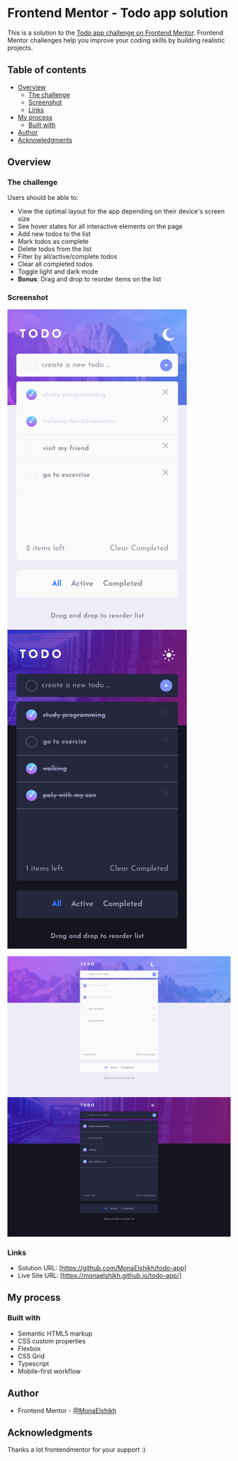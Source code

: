 # Frontend Mentor - Todo app solution

This is a solution to the [Todo app challenge on Frontend Mentor](https://www.frontendmentor.io/challenges/todo-app-Su1_KokOW). Frontend Mentor challenges help you improve your coding skills by building realistic projects.

## Table of contents

- [Overview](#overview)
  - [The challenge](#the-challenge)
  - [Screenshot](#screenshot)
  - [Links](#links)
- [My process](#my-process)
  - [Built with](#built-with)
- [Author](#author)
- [Acknowledgments](#acknowledgments)

## Overview

### The challenge

Users should be able to:

- View the optimal layout for the app depending on their device's screen size
- See hover states for all interactive elements on the page
- Add new todos to the list
- Mark todos as complete
- Delete todos from the list
- Filter by all/active/complete todos
- Clear all completed todos
- Toggle light and dark mode
- **Bonus**: Drag and drop to reorder items on the list

### Screenshot

![](./screenshots/mobile.png)
![](./screenshots/mobile-dark.png)

![](./screenshots/desktop.png)
![](./screenshots/desktop-dark.png)


### Links

- Solution URL: [https://github.com/MonaElshikh/todo-app]
- Live Site URL: [https://monaelshikh.github.io/todo-app/]

## My process

### Built with

- Semantic HTML5 markup
- CSS custom properties
- Flexbox
- CSS Grid
- Typescript
- Mobile-first workflow

## Author

- Frontend Mentor - [@MonaElshikh](https://www.frontendmentor.io/profile/MonaElshikh)

## Acknowledgments

Thanks a lot frontendmentor for your support :)
